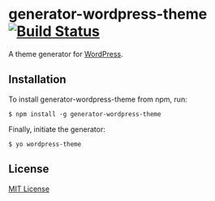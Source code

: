 # generator-wordpress-theme [![Build Status](https://secure.travis-ci.org/vilmosioo/generator-wordpress-theme.png?branch=master)](https://travis-ci.org/vilmosioo/generator-wordpress-theme)

A theme generator for [WordPress](http://wordpress.org).

## Installation

To install generator-wordpress-theme from npm, run:

```
$ npm install -g generator-wordpress-theme
```

Finally, initiate the generator:

```
$ yo wordpress-theme
```

## License

[MIT License](http://en.wikipedia.org/wiki/MIT_License)
